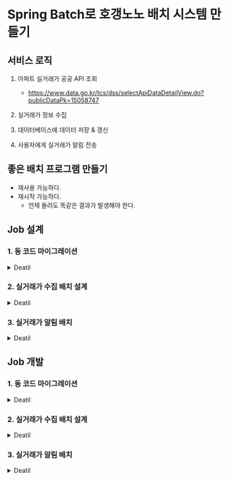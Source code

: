 # Spring Batch로 호갱노노 배치 시스템 만들기

## 서비스 로직
1. 아파트 실거래가 공공 API 조회
    - https://www.data.go.kr/tcs/dss/selectApiDataDetailView.do?publicDataPk=15058747

2. 실거래가 정보 수집

3. 데이터베이스에 데이터 저장 & 갱신
   
4. 사용자에게 실거래가 알림 전송 
   
## 좋은 배치 프로그램 만들기
- 재사용 가능하다.
- 재시작 가능하다.
   - 언제 돌려도 똑같은 결과가 발생해야 한다.
   
## Job 설계
### 1. 동 코드 마이그레이션

<details>
<summary>Deatil</summary>
<div markdown="1">

#### 정의
> (데이터 생성 용으로) 법정동 파일을 DB 테이블에 저장한다.

#### 배치 주기
> 최초, 데이터가 수정되었을 시

#### 데이터 저장
> 법정동 파일을 DB 테이블에 저장한다.

---

</div>
</details>

### 2. 실거래가 수집 배치 설계

<details>
<summary>Deatil</summary>
<div markdown="1">

#### 정의
> 매일 실거래가 정보를 가져와 데이터베이스에 저장한다.

#### 배치 주기
> 매일 새벽 1시(트래픽이 적은 시기)

#### Reader
> 법정동 '구' 코드 불러오기

#### Processor
> '구' 마다 현재 월에 대한 API 호출

#### Writer
> 새롭게 생성된 실거래가 정보만 데이터 베이스에 upsert

---

</div>
</details>
   
### 3. 실거래가 알림 배치

<details>
<summary>Deatil</summary>
<div markdown="1">

#### 정의
> 유저가 관심 설정한 구에 대해 실거래가 정보를 알린다

#### 배치 주기
> 매일 오전 8시(유저가 알림을 받아야 할 시기)

#### Reader
> 유저 관심 테이블 & 아파트 거래 테이블 조회하며 알림 대상 추출

#### Processor
> 데이터 -> 전송용 데이터로 변환

#### Writer
> 전송 인터페이스 구현

---

</div>
</details>

## Job 개발
### 1. 동 코드 마이그레이션

<details>
<summary>Deatil</summary>
<div markdown="1">

#### 법정동코드 자료 분석
- <a href="src/main/resources/data/LAWD_CODE.txt"> 법정동코드 전체 자료 텍스트 파일</a>
    - https://www.code.go.kr/index.do 다운로드 가능

#### TODO
- [x] 법정동 - lawd 엔티티, 래포지터리 생성
- [x] 법정동 관련 비즈니스 로직 서비스 구현
- [x] 잡 - 스텝 생성
    - [x] Reader : FlatFileReader - FieldSetMapper 사용
    - [x] Processor : -
    - [x] Writer : upsert 구현
  
---

</div>
</details>

### 2. 실거래가 수집 배치 설계

<details>
<summary>Deatil</summary>
<div markdown="1">


---

</div>
</details>

### 3. 실거래가 알림 배치

<details>
<summary>Deatil</summary>
<div markdown="1">

---

</div>
</details>
